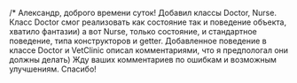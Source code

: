 /* Александр, доброго времени суток! Добавил классы Doctor, Nurse. Класс Doctor смог реализовать как состояние так и поведение объекта, хватило фантазии) а вот Nurse, только состояние, и стандартное поведение, типа конструкторов и getter. Добавленное поведение в классе Doctor и VetClinic описал комментариями, что я предпологал они должны делать) Жду ваших комментариев по ошибкам и возможным улучшениям. Спасибо!
